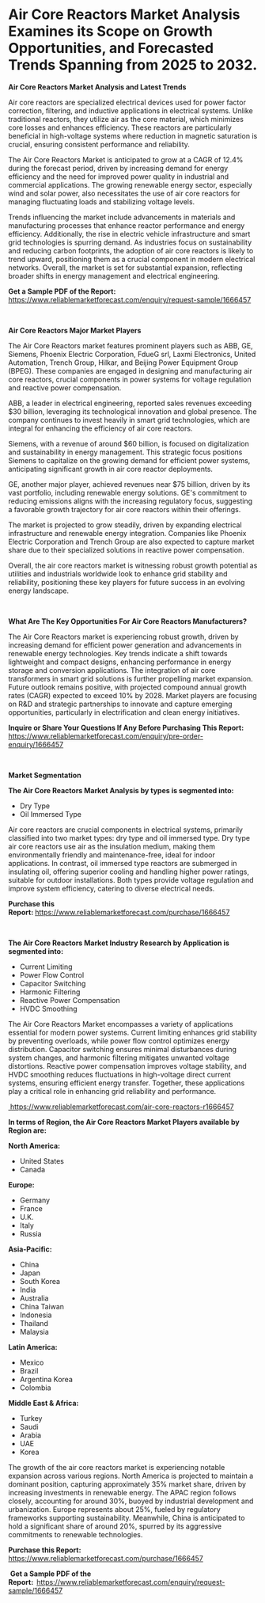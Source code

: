 <p><h1>Air Core Reactors Market Analysis Examines its Scope on Growth Opportunities, and Forecasted Trends Spanning from 2025 to 2032.</h1></p><p><strong>Air Core Reactors Market Analysis and Latest Trends</strong></p>
<p><p>Air core reactors are specialized electrical devices used for power factor correction, filtering, and inductive applications in electrical systems. Unlike traditional reactors, they utilize air as the core material, which minimizes core losses and enhances efficiency. These reactors are particularly beneficial in high-voltage systems where reduction in magnetic saturation is crucial, ensuring consistent performance and reliability.</p><p>The Air Core Reactors Market is anticipated to grow at a CAGR of 12.4% during the forecast period, driven by increasing demand for energy efficiency and the need for improved power quality in industrial and commercial applications. The growing renewable energy sector, especially wind and solar power, also necessitates the use of air core reactors for managing fluctuating loads and stabilizing voltage levels.</p><p>Trends influencing the market include advancements in materials and manufacturing processes that enhance reactor performance and energy efficiency. Additionally, the rise in electric vehicle infrastructure and smart grid technologies is spurring demand. As industries focus on sustainability and reducing carbon footprints, the adoption of air core reactors is likely to trend upward, positioning them as a crucial component in modern electrical networks. Overall, the market is set for substantial expansion, reflecting broader shifts in energy management and electrical engineering.</p></p>
<p><strong>Get a Sample PDF of the Report:&nbsp;</strong> <a href="https://www.reliablemarketforecast.com/enquiry/request-sample/1666457?utm_campaign=1169&utm_medium=2&utm_source=Github&utm_content=ia&utm_term=16042025&utm_id=air-core-reactors">https://www.reliablemarketforecast.com/enquiry/request-sample/1666457</a></p>
<p>&nbsp;</p>
<p><strong>Air Core Reactors Major Market Players</strong></p>
<p><p>The Air Core Reactors market features prominent players such as ABB, GE, Siemens, Phoenix Electric Corporation, FdueG srl, Laxmi Electronics, United Automation, Trench Group, Hilkar, and Beijing Power Equipment Group (BPEG). These companies are engaged in designing and manufacturing air core reactors, crucial components in power systems for voltage regulation and reactive power compensation.</p><p>ABB, a leader in electrical engineering, reported sales revenues exceeding $30 billion, leveraging its technological innovation and global presence. The company continues to invest heavily in smart grid technologies, which are integral for enhancing the efficiency of air core reactors.</p><p>Siemens, with a revenue of around $60 billion, is focused on digitalization and sustainability in energy management. This strategic focus positions Siemens to capitalize on the growing demand for efficient power systems, anticipating significant growth in air core reactor deployments.</p><p>GE, another major player, achieved revenues near $75 billion, driven by its vast portfolio, including renewable energy solutions. GE's commitment to reducing emissions aligns with the increasing regulatory focus, suggesting a favorable growth trajectory for air core reactors within their offerings.</p><p>The market is projected to grow steadily, driven by expanding electrical infrastructure and renewable energy integration. Companies like Phoenix Electric Corporation and Trench Group are also expected to capture market share due to their specialized solutions in reactive power compensation.</p><p>Overall, the air core reactors market is witnessing robust growth potential as utilities and industrials worldwide look to enhance grid stability and reliability, positioning these key players for future success in an evolving energy landscape.</p></p>
<p>&nbsp;</p>
<p><strong>What Are The Key Opportunities For Air Core Reactors Manufacturers?</strong></p>
<p><p>The Air Core Reactors market is experiencing robust growth, driven by increasing demand for efficient power generation and advancements in renewable energy technologies. Key trends indicate a shift towards lightweight and compact designs, enhancing performance in energy storage and conversion applications. The integration of air core transformers in smart grid solutions is further propelling market expansion. Future outlook remains positive, with projected compound annual growth rates (CAGR) expected to exceed 10% by 2028. Market players are focusing on R&D and strategic partnerships to innovate and capture emerging opportunities, particularly in electrification and clean energy initiatives.</p></p>
<p><strong>Inquire or Share Your Questions If Any Before Purchasing This Report:</strong> <a href="https://www.reliablemarketforecast.com/enquiry/pre-order-enquiry/1666457?utm_campaign=1169&utm_medium=2&utm_source=Github&utm_content=ia&utm_term=16042025&utm_id=air-core-reactors">https://www.reliablemarketforecast.com/enquiry/pre-order-enquiry/1666457</a></p>
<p>&nbsp;</p>
<p><strong>Market Segmentation</strong></p>
<p><strong>The Air Core Reactors Market Analysis by types is segmented into:</strong></p>
<p><ul><li>Dry Type</li><li>Oil Immersed Type</li></ul></p>
<p><p>Air core reactors are crucial components in electrical systems, primarily classified into two market types: dry type and oil immersed type. Dry type air core reactors use air as the insulation medium, making them environmentally friendly and maintenance-free, ideal for indoor applications. In contrast, oil immersed type reactors are submerged in insulating oil, offering superior cooling and handling higher power ratings, suitable for outdoor installations. Both types provide voltage regulation and improve system efficiency, catering to diverse electrical needs.</p></p>
<p><strong>Purchase this Report:&nbsp;</strong><a href="https://www.reliablemarketforecast.com/purchase/1666457?utm_campaign=1169&utm_medium=2&utm_source=Github&utm_content=ia&utm_term=16042025&utm_id=air-core-reactors">https://www.reliablemarketforecast.com/purchase/1666457</a></p>
<p>&nbsp;</p>
<p><strong>The Air Core Reactors Market Industry Research by Application is segmented into:</strong></p>
<p><ul><li>Current Limiting</li><li>Power Flow Control</li><li>Capacitor Switching</li><li>Harmonic Filtering</li><li>Reactive Power Compensation</li><li>HVDC Smoothing</li></ul></p>
<p><p>The Air Core Reactors Market encompasses a variety of applications essential for modern power systems. Current limiting enhances grid stability by preventing overloads, while power flow control optimizes energy distribution. Capacitor switching ensures minimal disturbances during system changes, and harmonic filtering mitigates unwanted voltage distortions. Reactive power compensation improves voltage stability, and HVDC smoothing reduces fluctuations in high-voltage direct current systems, ensuring efficient energy transfer. Together, these applications play a critical role in enhancing grid reliability and performance.</p></p>
<p><a href="https://www.reliablemarketforecast.com/air-core-reactors-r1666457?utm_campaign=1169&utm_medium=2&utm_source=Github&utm_content=ia&utm_term=16042025&utm_id=air-core-reactors">&nbsp;https://www.reliablemarketforecast.com/air-core-reactors-r1666457</a></p>
<p><strong>In terms of Region, the Air Core Reactors Market Players available by Region are:</strong></p>
<p>
    <p> <strong> North America: </strong>
        <ul>
            <li>United States</li>
            <li>Canada</li>
        </ul>
        </p> 
    <p> <strong> Europe: </strong>
        <ul>
            <li>Germany</li>
            <li>France</li>
            <li>U.K.</li>
            <li>Italy</li>
            <li>Russia</li>
        </ul>
        </p> 
    <p> <strong> Asia-Pacific: </strong>
        <ul>
            <li>China</li>
            <li>Japan</li>
            <li>South Korea</li>
            <li>India</li>
            <li>Australia</li>
            <li>China Taiwan</li>
            <li>Indonesia</li>
            <li>Thailand</li>
            <li>Malaysia</li>
        </ul>
        </p> 
    <p> <strong> Latin America: </strong>
        <ul>
            <li>Mexico</li>
            <li>Brazil</li>
            <li>Argentina Korea</li>
            <li>Colombia</li>
        </ul>
        </p> 
    <p> <strong> Middle East & Africa: </strong>
        <ul>
            <li>Turkey</li>
            <li>Saudi</li>
            <li>Arabia</li>
            <li>UAE</li>
            <li>Korea</li>
        </ul>
    </p>
    </p>
<p><p>The growth of the air core reactors market is experiencing notable expansion across various regions. North America is projected to maintain a dominant position, capturing approximately 35% market share, driven by increasing investments in renewable energy. The APAC region follows closely, accounting for around 30%, buoyed by industrial development and urbanization. Europe represents about 25%, fueled by regulatory frameworks supporting sustainability. Meanwhile, China is anticipated to hold a significant share of around 20%, spurred by its aggressive commitments to renewable technologies.</p></p>
<p><strong>Purchase this Report: </strong><a href="https://www.reliablemarketforecast.com/purchase/1666457?utm_campaign=1169&utm_medium=2&utm_source=Github&utm_content=ia&utm_term=16042025&utm_id=air-core-reactors">https://www.reliablemarketforecast.com/purchase/1666457</a></p>
<p>&nbsp;<strong>Get a Sample PDF of the Report:&nbsp;&nbsp;</strong><a href="https://www.reliablemarketforecast.com/enquiry/request-sample/1666457?utm_campaign=1169&utm_medium=2&utm_source=Github&utm_content=ia&utm_term=16042025&utm_id=air-core-reactors">https://www.reliablemarketforecast.com/enquiry/request-sample/1666457</a></p>
<p><strong></strong></p>
<p><p></p><p></p><p></p></p>